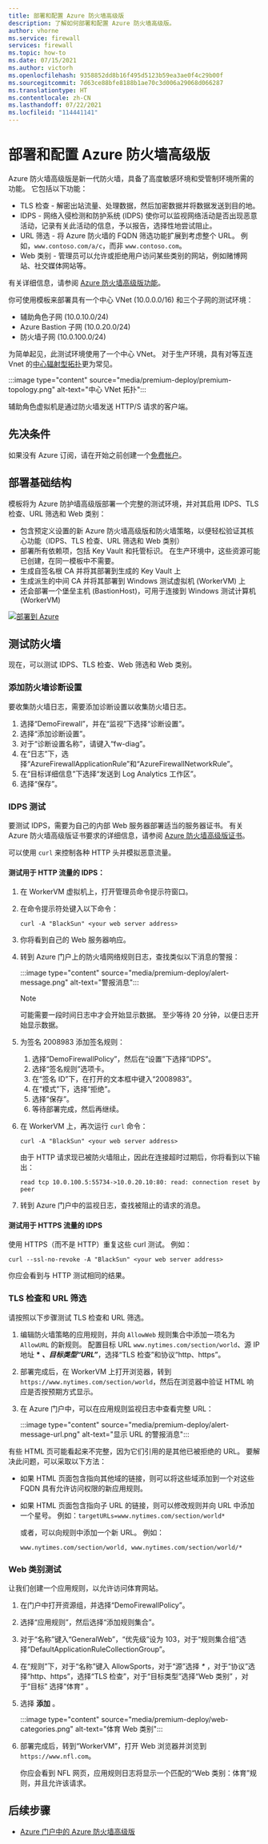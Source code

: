 ```yaml
---
title: 部署和配置 Azure 防火墙高级版
description: 了解如何部署和配置 Azure 防火墙高级版。
author: vhorne
ms.service: firewall
services: firewall
ms.topic: how-to
ms.date: 07/15/2021
ms.author: victorh
ms.openlocfilehash: 9358852dd8b16f495d5123b59ea3ae0f4c29b00f
ms.sourcegitcommit: 7d63ce88bfe8188b1ae70c3d006a29068d066287
ms.translationtype: HT
ms.contentlocale: zh-CN
ms.lasthandoff: 07/22/2021
ms.locfileid: "114441141"
---
```

# <a name="deploy-and-configure-azure-firewall-premium"></a>部署和配置 Azure 防火墙高级版


 Azure 防火墙高级版是新一代防火墙，具备了高度敏感环境和受管制环境所需的功能。 它包括以下功能：

- TLS 检查 - 解密出站流量、处理数据，然后加密数据并将数据发送到目的地。
- IDPS - 网络入侵检测和防护系统 (IDPS) 使你可以监视网络活动是否出现恶意活动，记录有关此活动的信息，予以报告，选择性地尝试阻止。
- URL 筛选 - 将 Azure 防火墙的 FQDN 筛选功能扩展到考虑整个 URL。 例如，`www.contoso.com/a/c`，而非 `www.contoso.com`。
- Web 类别 - 管理员可以允许或拒绝用户访问某些类别的网站，例如赌博网站、社交媒体网站等。

有关详细信息，请参阅 [Azure 防火墙高级版功能](premium-features.md)。

你可使用模板来部署具有一个中心 VNet (10.0.0.0/16) 和三个子网的测试环境：
- 辅助角色子网 (10.0.10.0/24)
- Azure Bastion 子网 (10.0.20.0/24)
- 防火墙子网 (10.0.100.0/24)

为简单起见，此测试环境使用了一个中心 VNet。 对于生产环境，具有对等互连 Vnet 的[中心辐射型拓扑](/azure/architecture/reference-architectures/hybrid-networking/hub-spoke)更为常见。

:::image type="content" source="media/premium-deploy/premium-topology.png" alt-text="中心 VNet 拓扑":::

辅助角色虚拟机是通过防火墙发送 HTTP/S 请求的客户端。

## <a name="prerequisites"></a>先决条件

如果没有 Azure 订阅，请在开始之前创建一个[免费帐户](https://azure.microsoft.com/free/?WT.mc_id=A261C142F)。

## <a name="deploy-the-infrastructure"></a>部署基础结构

模板将为 Azure 防护墙高级版部署一个完整的测试环境，并对其启用 IDPS、TLS 检查、URL 筛选和 Web 类别：

- 包含预定义设置的新 Azure 防火墙高级版和防火墙策略，以便轻松验证其核心功能（IDPS、TLS 检查、URL 筛选和 Web 类别）
- 部署所有依赖项，包括 Key Vault 和托管标识。 在生产环境中，这些资源可能已创建，在同一模板中不需要。
- 生成自签名根 CA 并将其部署到生成的 Key Vault 上
-  生成派生的中间 CA 并将其部署到 Windows 测试虚拟机 (WorkerVM) 上
- 还会部署一个堡垒主机 (BastionHost)，可用于连接到 Windows 测试计算机 (WorkerVM)



[![部署到 Azure](../media/template-deployments/deploy-to-azure.svg)](https://portal.azure.com/#create/Microsoft.Template/uri/https%3A%2F%2Fraw.githubusercontent.com%2FAzure%2Fazure-quickstart-templates%2Fmaster%2Fquickstarts%2Fmicrosoft.network%2Fazurefirewall-premium%2Fazuredeploy.json)

## <a name="test-the-firewall"></a>测试防火墙

现在，可以测试 IDPS、TLS 检查、Web 筛选和 Web 类别。

### <a name="add-firewall-diagnostics-settings"></a>添加防火墙诊断设置

要收集防火墙日志，需要添加诊断设置以收集防火墙日志。

1. 选择“DemoFirewall”，并在“监视”下选择“诊断设置”。
2. 选择“添加诊断设置”。
3. 对于“诊断设置名称”，请键入“fw-diag”。
4. 在“日志”下，选择“AzureFirewallApplicationRule”和“AzureFirewallNetworkRule”。
5. 在“目标详细信息”下选择“发送到 Log Analytics 工作区”。 
6. 选择“保存”。

### <a name="idps-tests"></a>IDPS 测试

要测试 IDPS，需要为自己的内部 Web 服务器部署适当的服务器证书。 有关 Azure 防火墙高级版证书要求的详细信息，请参阅 [Azure 防火墙高级版证书](premium-certificates.md)。

可以使用 `curl` 来控制各种 HTTP 头并模拟恶意流量。

#### <a name="to-test-idps-for-http-traffic"></a>测试用于 HTTP 流量的 IDPS：

1. 在 WorkerVM 虚拟机上，打开管理员命令提示符窗口。
2. 在命令提示符处键入以下命令：

   `curl -A "BlackSun" <your web server address>`
3. 你将看到自己的 Web 服务器响应。
4. 转到 Azure 门户上的防火墙网络规则日志，查找类似以下消息的警报：

   :::image type="content" source="media/premium-deploy/alert-message.png" alt-text="警报消息":::

   > [!NOTE]
   > 可能需要一段时间日志中才会开始显示数据。 至少等待 20 分钟，以便日志开始显示数据。
5. 为签名 2008983 添加签名规则：

   1. 选择“DemoFirewallPolicy”，然后在“设置”下选择“IDPS”。
   1. 选择“签名规则”选项卡。
   1. 在“签名 ID”下，在打开的文本框中键入“2008983”。
   1. 在“模式”下，选择“拒绝”。
   1. 选择“保存”。
   1. 等待部署完成，然后再继续。



6. 在 WorkerVM 上，再次运行 `curl` 命令：

   `curl -A "BlackSun" <your web server address>`

   由于 HTTP 请求现已被防火墙阻止，因此在连接超时过期后，你将看到以下输出：

   `read tcp 10.0.100.5:55734->10.0.20.10:80: read: connection reset by peer`

7. 转到 Azure 门户中的监视日志，查找被阻止的请求的消息。
<!---8. Now you can bypass the IDPS function using the **Bypass list**.

   1. On the **IDPS (preview)** page, select the **Bypass list** tab.
   2. Edit **MyRule** and set **Destination** to *10.0.20.10, which is the ServerVM private IP address.
   3. Select **Save**.
1. Run the test again: `curl -A "BlackSun" http://server.2020-private-preview.com` and now you should get the `Hello World` response and no log alert. --->

#### <a name="to-test-idps-for-https-traffic"></a>测试用于 HTTPS 流量的 IDPS

使用 HTTPS（而不是 HTTP）重复这些 curl 测试。 例如：

`curl --ssl-no-revoke -A "BlackSun" <your web server address>`

你应会看到与 HTTP 测试相同的结果。

### <a name="tls-inspection-with-url-filtering"></a>TLS 检查和 URL 筛选

请按照以下步骤测试 TLS 检查和 URL 筛选。

1. 编辑防火墙策略的应用规则，并向 `AllowWeb` 规则集合中添加一项名为 `AllowURL` 的新规则。 配置目标 URL `www.nytimes.com/section/world`、源 IP 地址 **\* *、目标类型“URL”***，选择“TLS 检查”和协议“http、https”。

3. 部署完成后，在 WorkerVM 上打开浏览器，转到 `https://www.nytimes.com/section/world`，然后在浏览器中验证 HTML 响应是否按预期方式显示。
4. 在 Azure 门户中，可以在应用规则监视日志中查看完整 URL：

      :::image type="content" source="media/premium-deploy/alert-message-url.png" alt-text="显示 URL 的警报消息":::

有些 HTML 页可能看起来不完整，因为它们引用的是其他已被拒绝的 URL。 要解决此问题，可以采取以下方法：

- 如果 HTML 页面包含指向其他域的链接，则可以将这些域添加到一个对这些 FQDN 具有允许访问权限的新应用规则。
- 如果 HTML 页面包含指向子 URL 的链接，则可以修改规则并向 URL 中添加一个星号。 例如：`targetURLs=www.nytimes.com/section/world*`

   或者，可以向规则中添加一个新 URL。 例如： 

   `www.nytimes.com/section/world, www.nytimes.com/section/world/*`

### <a name="web-categories-testing"></a>Web 类别测试

让我们创建一个应用规则，以允许访问体育网站。
1. 在门户中打开资源组，并选择“DemoFirewallPolicy”。
2. 选择“应用规则”，然后选择“添加规则集合”。
3. 对于“名称”键入“GeneralWeb”，“优先级”设为 103，对于“规则集合组”选择“DefaultApplicationRuleCollectionGroup”。
4. 在“规则”下，对于“名称”键入 AllowSports，对于“源”选择 *\** ，对于“协议”选择“http、https”，选择“TLS 检查”，对于“目标类型”选择“Web 类别” ，对于“目标” 选择“体育” 。
5. 选择 **添加** 。

      :::image type="content" source="media/premium-deploy/web-categories.png" alt-text="体育 Web 类别":::
6. 部署完成后，转到“WorkerVM”，打开 Web 浏览器并浏览到 `https://www.nfl.com`。

   你应会看到 NFL 网页，应用规则日志将显示一个匹配的“Web 类别：体育”规则，并且允许该请求。

## <a name="next-steps"></a>后续步骤

- [Azure 门户中的 Azure 防火墙高级版](premium-portal.md)